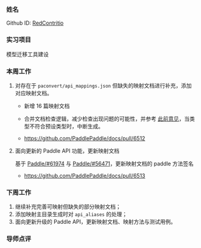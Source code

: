### 姓名

Github ID: [RedContritio](https://github.com/RedContritio)

### 实习项目

模型迁移工具建设

### 本周工作

1. 对存在于 `paconvert/api_mappings.json` 但缺失的映射文档进行补充，添加对应映射文档。

    - 新增 16 篇映射文档
    - 合并文档检查逻辑，减少检查出现问题的可能性，并参考 [此前意见](https://github.com/PaddlePaddle/docs/pull/6496#discussion_r1493992636)，当类型不符合预设类型时，中断生成。

    - https://github.com/PaddlePaddle/docs/pull/6512

2. 面向更新的 Paddle API 功能，更新映射文档

    基于 [Paddle/#61974](https://github.com/PaddlePaddle/Paddle/pull/61974) 与 [Paddle/#56471](https://github.com/PaddlePaddle/Paddle/pull/56471)，更新映射文档的 paddle 方法签名

    - https://github.com/PaddlePaddle/docs/pull/6513
 
### 下周工作

1. 继续补充完善可映射但缺失的部分映射文档；
2. 添加映射主目录生成时对 `api_aliases` 的处理；
3. 面向更新升级的 Paddle API，更新映射文档、映射方法与测试用例。

### 导师点评
